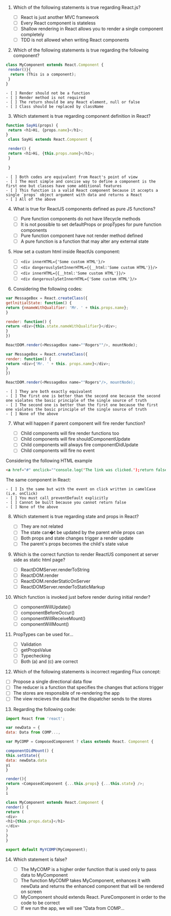 1. Which of the following statements is true regarding React.js?

    - [ ] React is just another MVC framework
    - [ ] Every React component is stateless
    - [ ] Shallow rendering in React allows you to render a single component completely
    - [ ] TDD is not allowed when writing React components

2. Which of the following statements is true regarding the following component?
```javascript
class MyComponent extends React.Component {
 render()}{
  return (This is a component);
 }
}
```
    - [ ] Render should not be a function
    - [ ] Render method is not required
    - [ ] The return should be any React element, null or false
    - [ ] Class should be replaced by className

3. Which statement is true regarding component definition in React?
```javascript
function SayHi(props) {
 return <h1>Hi, {props.name}</h1>;
}
 class SayHi extends React.Component {

 render() {
 return <h1>Hi, {this.props.name}</h1>;
 }
 
 }
```
    - [ ] Both codes are equivalent from React's point of view
    - [ ] The most simple and concise way to define a component is the first one but classes have some additional features
    - [ ] This function is a valid React component because it accepts a single `props` object argument with data and returns a React
    - [ ] All of the above 

4. What is true for ReactJS components defined as pure JS functions?

    - [ ] Pure function components do not have lifecycle methods
    - [ ] It is not possible to set defaultProps or propTypes for pure function components
    - [ ] Pure function component have not render method defined
    - [ ] A pure function is a function that may alter any external state

5. How set a custom html inside ReactUs component:

    - [ ] `<div innerHTML={'Some custom HTML'}/>`
    - [ ] `<div dangerouslySetInnerHTML={{__html:'Some custom HTML'}}/>`
    - [ ] `<div innerHTML={{__html:'Some custom HTML'}}/>`
    - [ ] `<div dangerouslySetInnerHTML={'Some custom HTML'}/>`

6. Considering the following codes:
```javascript
var MessageBox = React.createClass({
getlnitialState: function() {
return {nmameWithQualifier: 'Mr. ' + this.props.name};
}

render: function() {
return <div>{this.state.nameWithQualifier}</div>;
}
})

ReactDOM.render(<MessageBox name=""Rogers""/>, mountNode);

var MessageBox = React.createClass({
render: function() {
return <div>{'Mr. ' + this. props.name}</div>;
}
})

ReactDOM.render(<MessageBox name=""Rogers"/>, mountNode);
```
    - [ ] They are both exactly equivalent
    - [ ] The first one is better than the second one because the second one violates the basic principle of the single source of truth
    - [ ] The second one is better than the first one because the first one violates the basic principle of the single source of truth
    - [ ] None of the above

7. What will happen if parent component will fire render function?

    - [ ] Child components will fire render functions too
    - [ ] Child components will fire shouldComponentUpdate
    - [ ] Child components will always fire componentDidUpdate
    - [ ] Child components will fire no event

Considering the following HTML example

```html
<a href="#" onclick=""console.log('The link was clicked.');return false>Click me</a>
```

The same component in React:

    - [ ] Is the same but with the event on click written in camelCase (i.e. onClick)
    - [ ] You must call preventDefault explicitly
    - [ ] Cannot be built because you cannot return false
    - [ ] None of the above

8. Which statement is true regarding state and props in React?

    - [ ] They are not related
    - [ ] The state can�t be updated by the parent while props can
    - [ ] Both props and state changes trigger a render update
    - [ ] The parent's props becomes the child's state value

9. Which is the correct function to render ReactUS component at server side as static html page?

    - [ ] ReactDOMServer.renderToString
    - [ ] ReactDOM.render
    - [ ] ReactDOM.renderStaticOnServer
    - [ ] ReactDOMServer.renderToStaticMarkup

10. Which function is invoked just before render during initial render?

    - [ ] componentWillUpdate()
    - [ ] componentBeforeOccur()
    - [ ] componentWillReceiveMount()
    - [ ] componentWillMount()

11. PropTypes can be used for...

    - [ ] Validation
    - [ ] getPropsValue
    - [ ] Typechecking
    - [ ] Both (a) and (c) are correct

12. Which of the following statements is incorrect regarding Flux concept:

- [ ] Propose a single directional data flow
- [ ] The reducer is a function that specifies the changes that actions trigger
- [ ] The stores are responsible of re-rendering the app
- [ ] The view recieves the data that the dispatcher sends to the stores

13. Regarding the following code:

```javascript
import React from 'react';

var newData = {
data: Data from COMP...,

var MyCOMP = ComposedComponent ? class extends React. Component {

componentDidMount() {
this.setState({
data: newData.data
yi
}

render(){ 
return <ComposedComponent {...this.props} {...this.state} />;
}
i

class MyComponent extends React.Component {
render() {
return (
<div>
<h1>{this.props.data}</h1>
</div>
)
}
}

export default MyYCOMP(MyComponent);
```

14. Which statement is false?

    - [ ] The MyCOMP is a higher order function that is used only to pass data to MyComponent
    - [ ] The function MyCOMP takes MyComponent, enhances it with newData and returns the enhanced component that will be rendered on screen
    - [ ] MyComponent should extends React. PureComponent in order to the code to be correct
    - [ ] If we run the app, we will see "Data from COMP...

